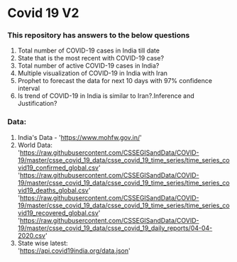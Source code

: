 # Covid 19 V2
### This repository has answers to the below questions
1.  Total number of COVID-19 cases in India till date 
2.  State that is the most recent with COVID-19 case? 
3.  Total number of active COVID-19 cases in India? 
4.  Multiple visualization of COVID-19 in India with Iran 
5.  Prophet to forecast the data for next 10 days with 97% confidence interval 
6.  Is trend of COVID-19 in India is similar to Iran?.Inference and Justification?

### Data:
1.  India's Data - 'https://www.mohfw.gov.in/' 
2.  World Data: 
  'https://raw.githubusercontent.com/CSSEGISandData/COVID-19/master/csse_covid_19_data/csse_covid_19_time_series/time_series_covid19_confirmed_global.csv' \
  'https://raw.githubusercontent.com/CSSEGISandData/COVID-19/master/csse_covid_19_data/csse_covid_19_time_series/time_series_covid19_deaths_global.csv' \
  'https://raw.githubusercontent.com/CSSEGISandData/COVID-19/master/csse_covid_19_data/csse_covid_19_time_series/time_series_covid19_recovered_global.csv' \
  'https://raw.githubusercontent.com/CSSEGISandData/COVID-19/master/csse_covid_19_data/csse_covid_19_daily_reports/04-04-2020.csv' 
3.  State wise latest: \
  'https://api.covid19india.org/data.json' 
  
